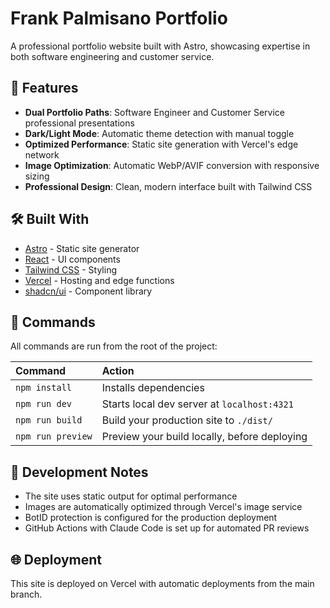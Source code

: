 # Frank Palmisano Portfolio

A professional portfolio website built with Astro, showcasing expertise in both software engineering and customer service.

## 🚀 Features

- **Dual Portfolio Paths**: Software Engineer and Customer Service professional presentations
- **Dark/Light Mode**: Automatic theme detection with manual toggle
- **Optimized Performance**: Static site generation with Vercel's edge network
- **Image Optimization**: Automatic WebP/AVIF conversion with responsive sizing
- **Professional Design**: Clean, modern interface built with Tailwind CSS

## 🛠️ Built With

- [Astro](https://astro.build) - Static site generator
- [React](https://reactjs.org) - UI components
- [Tailwind CSS](https://tailwindcss.com) - Styling
- [Vercel](https://vercel.com) - Hosting and edge functions
- [shadcn/ui](https://ui.shadcn.com) - Component library

## 🧞 Commands

All commands are run from the root of the project:

| Command           | Action                                       |
| :---------------- | :------------------------------------------- |
| `npm install`     | Installs dependencies                        |
| `npm run dev`     | Starts local dev server at `localhost:4321`  |
| `npm run build`   | Build your production site to `./dist/`      |
| `npm run preview` | Preview your build locally, before deploying |

## 📝 Development Notes

- The site uses static output for optimal performance
- Images are automatically optimized through Vercel's image service
- BotID protection is configured for the production deployment
- GitHub Actions with Claude Code is set up for automated PR reviews

## 🌐 Deployment

This site is deployed on Vercel with automatic deployments from the main branch.
